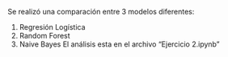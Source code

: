 Se realizó una comparación entre 3 modelos diferentes:
1.	Regresión Logística
2.	Random Forest
3.	Naive Bayes
El análisis esta en el archivo “Ejercicio 2.ipynb”
